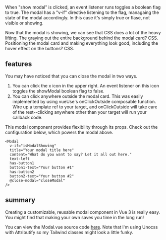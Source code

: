 When "show modal" is clicked, an event listener runs toggles a boolean flag to true. The modal has a "v-if" directive listening to the flag, managaing the state of the modal accordingly. In this case it's simply true or flase, not visible or showing.

Now that the modal is showing, we can see that CSS does a lot of the heavy lifting. The graying out the entire background behind the modal card? CSS. Positioning the modal card and making everything look good, including the hover effect on the buttons? CSS.

## features

You may have noticed that you can close the modal in two ways.
1. You can click the x icon in the upper right. An event listener on this icon toggles the showModal boolean flag to false.
2. You can click anywhere outside the modal card. This was easily implemented by using vueUse's  onClickOutside composable function. Wire up a template ref to your target, and onClickOutside will take care of the rest--clicking anywhere other than your target will run your callback code.

This modal component provides flexibility through its props. Check out the configuration below, which powers the modal above.

```
<Modal
  v-if="isModalShowing"
  title="Your modal title here"
  content="What do you want to say? Let it all out here."
  text-left
  has-button1
  button1-text="Your button #1"
  has-button2
  button2-text="Your button #2"
  @close-modal="closeModal"
/>
```

## summary

Creating a customizable, reusable modal component in Vue 3 is really easy. You might find that making your own saves you time in the long run!

You can view the Modal.vue source code [here](https://gist.github.com/Danny-Devs/b82ebb849767b034485783cab182e65c). Note that I'm using Unocss with Attributify so my Tailwind classes might look a little funky.

<br />
<br />
<br />


